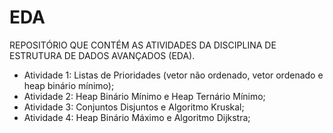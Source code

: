 # EDA

REPOSITÓRIO QUE CONTÉM AS ATIVIDADES DA 
DISCIPLINA DE ESTRUTURA DE DADOS AVANÇADOS (EDA).

- Atividade 1: Listas de Prioridades (vetor não ordenado, vetor ordenado e heap binário mínimo);
- Atividade 2: Heap Binário Mínimo e Heap Ternário Mínimo;
- Atividade 3: Conjuntos Disjuntos e Algoritmo Kruskal;
- Atividade 4: Heap Binário Máximo e Algoritmo Dijkstra;
